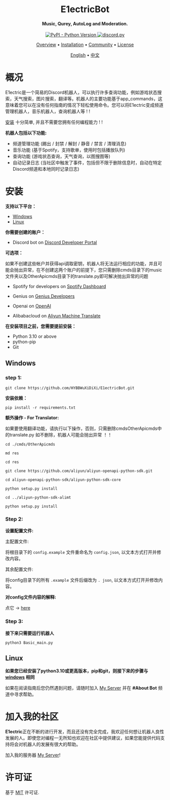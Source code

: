 <h1 align="center">  
  E1ectricBot  
  <br>  
</h1>

<h4 align="center">Music, Qurey, AutoLog and Moderation.</h4>

<p align="center">  
  <a href="https://www.python.org/downloads/">  
    <img alt="PyPI - Python Version" src="https://img.shields.io/pypi/pyversions/discord.py">  
  </a>  
  <a href="https://github.com/Rapptz/discord.py/">  
     <img src="https://img.shields.io/badge/discord-py-blue.svg" alt="discord.py">  
  </a>  
</p>

<p align="center">  
  <a href="#概况">Overview</a>  
  •  
  <a href="#安装">Installation</a>  
  •  
  <a href="#加入我的社区">Community</a>  
  •  
  <a href="#许可证">License</a>  
</p>

<div>  
<p align="center">  
  <a href="https://github.com/HYBBWuXiDiXi/E1ectricBot/blob/master/README.md">English</a>  
  •  
  <a href="https://github.com/HYBBWuXiDiXi/E1ectricBot/blob/master/README-ZH.md">中文</a>  
</p>  
</div>

# 概况

E1ectric是一个简易的Discord机器人，可以执行许多查询功能，例如游戏状态搜索，天气搜索，图片搜索，翻译等。机器人的主要功能基于app_commands，这意味着您可以在没有任何指南的情况下轻松使用命令。您可以将E1ectric变成频道管理机器人，音乐机器人，查询机器人等 !  !

[安装](#安装) 十分简单, 并且不需要您拥有任何编程能力 !  !

**机器人包括以下功能:**

- 频道管理功能 (踢出 / 封禁 / 解封 / 静音 / 禁言 / 清理消息)
- 音乐功能 (基于Spotify，支持歌单，使用时包括播放队列)
- 查询功能 (游戏状态查询，天气查询，以图搜图等)
- 自动记录日志 (当社区中触发了事件，包括但不限于删除信息时，自动在特定Discord频道和本地同时记录日志)

# 安装

**支持以下平台：**

- [Windows](#Windows)
- [Linux](#Linux)

**你需要创建的账户：**

- Discord bot on [Discord Developer Portal](https://discord.com/developers)

**可选项：**

如果不创建这些帐户并获得api调取密钥，机器人将无法运行相应的功能，并且可能会抛出异常，在不创建这两个账户的前提下，您只需删除cmds目录下的music文件夹以及OtherApicmds目录下的translate.py即可解决抛出异常的问题

- Spotify for developers on [Spotify Dashboard](https://developer.spotify.com/dashboard/)

- Genius on [Genius Developers](https://genius.com/developers)

- Openai on [OpenAI](https://platform.openai.com/signup)

- Alibabacloud on [Aliyun Machine Translate](https://www.alibabacloud.com/product/machine-translation)

**在安装项目之前，您需要提前安装：**

- Python 3.10 or above
- python-pip
- Git

## Windows

### step 1:

```
git clone https://github.com/HYBBWuXiDiXi/E1ectricBot.git  
```

**安装依赖：**

```
pip install -r requirements.txt  
```

**额外操作 - For Translator:**

如果要使用翻译功能，请执行以下操作，否则，只需删除cmdsOtherApicmds中的translate.py 如不删除，机器人可能会抛出异常 ！！

```
cd ./cmds/OtherApicmds  
```

```
md res  
```

```
cd res  
```

```
git clone https://github.com/aliyun/aliyun-openapi-python-sdk.git  
```

```
cd aliyun-openapi-python-sdk/aliyun-python-sdk-core  
```

```
python setup.py install  
```

```
cd ../aliyun-python-sdk-alimt  
```

```
python setup.py install  
```

### Step 2:

**设置配置文件:**

主配置文件:

将根目录下的  `config.example` 文件重命名为 `config.json`, 以文本方式打开并修改内容。

其余配置文件:

将config目录下的所有 `.example` 文件后缀改为 `. json`, 以文本方式打开并修改内容。

**对config文件内容的解释:**

点它 -> [here](https://github.com/HYBBWuXiDiXi/E1ectricBot/blob/master/readme/configs.md)

### Step 3:

**接下来只需要运行机器人**

```
python3 Basic_main.py  
```

##     

## Linux

**如果您已经安装了python3.10或更高版本，pip和git，则接下来的步骤与 [windows](#windows) 相同**

如果在阅读指南后您仍然遇到问题，请随时加入 [My Server](https://discord.gg/vWbkrGPyWY) 并在 **#About Bot** 频道中寻求帮助。

# 加入我的社区

**E1ectric**正在不断的进行开发，而且还没有完全完成，我欢迎任何想让机器人良性发展的人。即使您对编程一无所知也欢迎在社区中提供建议，如果您能提供代码支持将会对机器人的发展有很大的帮助。

加入我的服务器 [My Server](https://discord.gg/vWbkrGPyWY)!

# 许可证

基于 [MIT](https://mit-license.org/) 许可证.
